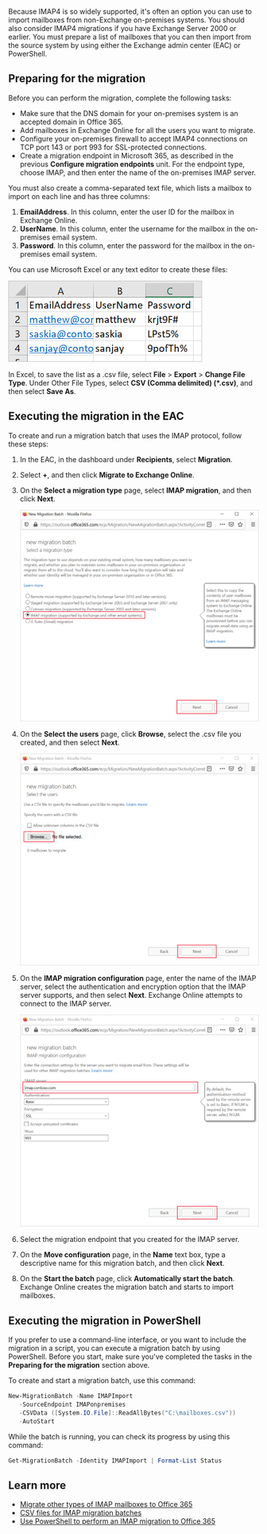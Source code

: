 Because IMAP4 is so widely supported, it's often an option you can use to import mailboxes from non-Exchange on-premises systems. You should also consider IMAP4 migrations if you have Exchange Server 2000 or earlier. You must prepare a list of mailboxes that you can then import from the source system by using either the Exchange admin center (EAC) or PowerShell.

## Preparing for the migration

Before you can perform the migration, complete the following tasks:

- Make sure that the DNS domain for your on-premises system is an accepted domain in Office 365.
- Add mailboxes in Exchange Online for all the users you want to migrate.
- Configure your on-premises firewall to accept IMAP4 connections on TCP port 143 or port 993 for SSL-protected connections.
- Create a migration endpoint in Microsoft 365, as described in the previous **Configure migration endpoints** unit. For the endpoint type, choose IMAP, and then enter the name of the on-premises IMAP server.

You must also create a comma-separated text file, which lists a mailbox to import on each line and has three columns:

1. **EmailAddress**. In this column, enter the user ID for the mailbox in Exchange Online.
2. **UserName**. In this column, enter the username for the mailbox in the on-premises email system.
3. **Password**. In this column, enter the password for the mailbox in the on-premises email system.

You can use Microsoft Excel or any text editor to create these files:

![Mailbox import text file](../media/mailbox-import-text-file.png)

In Excel, to save the list as a .csv file, select **File** > **Export** > **Change File Type**. Under Other File Types, select **CSV (Comma delimited) (*.csv)**, and then select **Save As**.

## Executing the migration in the EAC

To create and run a migration batch that uses the IMAP protocol, follow these steps:

1. In the EAC, in the dashboard under **Recipients**, select **Migration**.
2. Select **+**, and then click **Migrate to Exchange Online**.
3. On the **Select a migration type** page, select **IMAP migration**, and then click **Next**.

   ![Select the IMAP migration type](../media/select-imap-migration-type.png)

4. On the **Select the users** page, click **Browse**, select the .csv file you created, and then select **Next**.

   ![Select the .csv file on the users page](../media/select-csv-users-page.png)

5. On the **IMAP migration configuration** page, enter the name of the IMAP server, select the authentication and encryption option that the IMAP server supports, and then select **Next**. Exchange Online attempts to connect to the IMAP server.

   ![Enter the IMAP server name on the IMAP migration configuration page](../media/imap-migration-configuration.png)

6. Select the migration endpoint that you created for the IMAP server.
7. On the **Move configuration** page, in the **Name** text box, type a descriptive name for this migration batch, and then click **Next**.
8. On the **Start the batch** page, click **Automatically start the batch**. Exchange Online creates the migration batch and starts to import mailboxes.

## Executing the migration in PowerShell

If you prefer to use a command-line interface, or you want to include the migration in a script, you can execute a migration batch by using PowerShell. Before you start, make sure you've completed the tasks in the **Preparing for the migration** section above.

To create and start a migration batch, use this command:

```powershell
New-MigrationBatch -Name IMAPImport 
   -SourceEndpoint IMAPonpremises 
   -CSVData ([System.IO.File]::ReadAllBytes("C:\mailboxes.csv")) 
   -AutoStart
```

While the batch is running, you can check its progress by using this command:

``` PowerShell
Get-MigrationBatch -Identity IMAPImport | Format-List Status
```

## Learn more

- [Migrate other types of IMAP mailboxes to Office 365](/exchange/mailbox-migration/migrating-imap-mailboxes/migrate-other-types-of-imap-mailboxes?azure-portal=true)
- [CSV files for IMAP migration batches](/exchange/mailbox-migration/migrating-imap-mailboxes/csv-files-for-imap-migrations?azure-portal=true)
- [Use PowerShell to perform an IMAP migration to Office 365](/office365/enterprise/powershell/use-powershell-to-perform-an-imap-migration-to-office-365?azure-portal=true)
